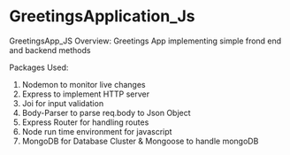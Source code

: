 # GreetingsApplication_Js

GreetingsApp_JS
Overview: Greetings App implementing simple frond end and backend methods

Packages Used:

1. Nodemon to monitor live changes
2. Express to implement HTTP server
3. Joi for input validation
4. Body-Parser to parse req.body to Json Object
5. Express Router for handling routes
6. Node run time environment for javascript
7. MongoDB for Database Cluster & Mongoose to handle mongoDB
